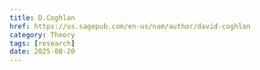 ```yaml
---
title: D.Coghlan
href: https://us.sagepub.com/en-us/nam/author/david-coghlan
category: Theory
tags: [research]
date: 2025-08-20
---
```

